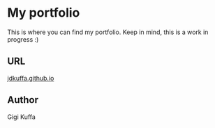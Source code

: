 # My portfolio

This is where you can find my portfolio. Keep in mind, this is a work in progress :)

## URL

[jdkuffa.github.io](https://jdkuffa.github.io) 

## Author
Gigi Kuffa
